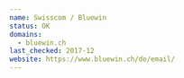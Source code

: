 ```yaml
---
name: Swisscom / Bluewin
status: OK
domains: 
  - bluewin.ch
last_checked: 2017-12
website: https://www.bluewin.ch/de/email/
---
```

